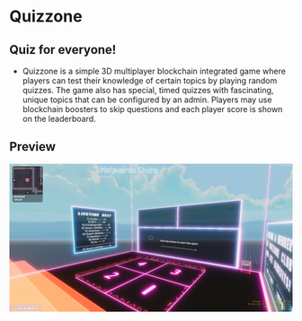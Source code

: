 # Quizzone

## Quiz for everyone!

- Quizzone is a simple 3D multiplayer blockchain integrated game where players can test their knowledge of certain topics by playing random quizzes. The game also has special, timed quizzes with fascinating, unique topics that can be configured by an admin. Players may use blockchain boosters to skip questions and each player score is shown on the leaderboard.

## Preview

![Quizzone](./images/Quizzone.png?raw=true)
